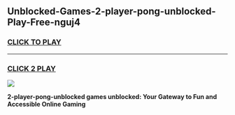 
## Unblocked-Games-2-player-pong-unblocked-Play-Free-nguj4
<h3>
<a href="https://premium76.site?title=2-player-pong-unblocked&ref=23A">CLICK TO PLAY</a></h3>
<hr>

<h3>
<a href="https://premium76.site?title=2-player-pong-unblocked&ref=23A">CLICK 2 PLAY</a>
  
</h3>

<a href="https://premium76.site?title=2-player-pong-unblocked&ref=23A"><img src="https://clearcache.store/games.png"></a>


**2-player-pong-unblocked games unblocked: Your Gateway to Fun and Accessible Online Gaming**
